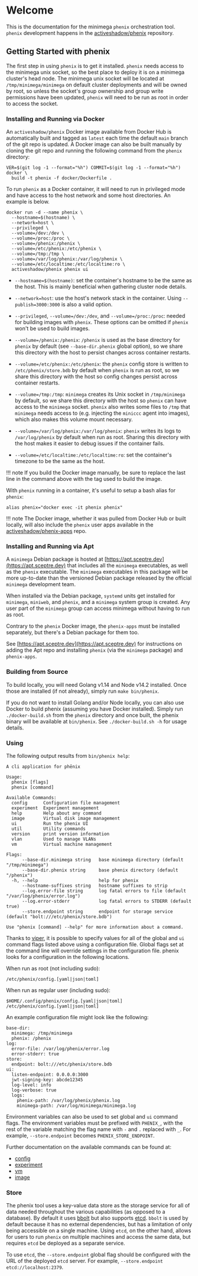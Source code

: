# Welcome

This is the documentation for the minimega `phenix` orchestration tool. `phenix`
development happens in the
[activeshadow/phenix](https://github.com/activeshadow/phenix) repository.

## Getting Started with phenix

The first step in using `phenix` is to get it installed. `phenix` needs access
to the minimega unix socket, so the best place to deploy it is on a minimega
cluster's head node. The minimega unix socket will be located at
`/tmp/minimega/minimega` on default cluster deployments and will be owned by
root, so unless the socket's group ownership and group write permissions have
been updated, `phenix` will need to be run as root in order to access the
socket.

### Installing and Running via Docker

An `activeshadow/phenix` Docker image available from Docker Hub is automatically
built and tagged as `latest` each time the default `main` branch of the git repo
is updated. A Docker image can also be built manually by cloning the git repo
and running the following command from the `phenix` directory:

```
VER=$(git log -1 --format="%h") COMMIT=$(git log -1 --format="%h") docker \
  build -t phenix -f docker/Dockerfile .
```

To run `phenix` as a Docker container, it will need to run in privileged mode
and have access to the host network and some host directories. An example is
below.

```
docker run -d --name phenix \
  --hostname=$(hostname) \
  --network=host \
  --privileged \
  --volume=/dev:/dev \
  --volume=/proc:/proc \
  --volume=/phenix:/phenix \
  --volume=/etc/phenix:/etc/phenix \
  --volume=/tmp:/tmp \
  --volume=/var/log/phenix:/var/log/phenix \
  --volume=/etc/localtime:/etc/localtime:ro \
  activeshadow/phenix phenix ui
```

* `--hostname=$(hostname)`: set the container's hostname to be the same as the
  host. This is mainly beneficial when gathering cluster node details.

* `--network=host`: use the host's network stack in the container. Using
  `--publish=3000:3000` is also a valid option.

* `--privileged`, `--volume=/dev:/dev`, and `--volume=/proc:/proc`: needed for
  building images with `phenix`. These options can be omitted if `phenix` won't
  be used to build images.

* `--volume=/phenix:/phenix`: `/phenix` is used as the base directory for
  `phenix` by default (see `--base-dir.phenix` global option), so we share this
  directory with the host to persist changes across container restarts.

* `--volume=/etc/phenix:/etc/phenix`: the `phenix` config store is written to
  `/etc/phenix/store.bdb` by default when `phenix` is run as root, so we share
  this directory with the host so config changes persist across container
  restarts.

* `--volume=/tmp:/tmp`: `minimega` creates its Unix socket in `/tmp/minimega` by
  default, so we share this directory with the host so `phenix` can have access
  to the `minimega` socket. `phenix` also writes some files to `/tmp` that
  `minimega` needs access to (e.g. injecting the `miniccc` agent into images),
  which also makes this volume mount necessary.

* `--volume=/var/log/phenix:/var/log/phenix`: `phenix` writes its logs to
  `/var/log/phenix` by default when run as root. Sharing this directory with the
  host makes it easier to debug issues if the container fails.

* `--volume=/etc/localtime:/etc/localtime:ro`: set the container's timezone to
  be the same as the host.

!!! note
    If you build the Docker image manually, be sure to replace the last line in
    the command above with the tag used to build the image.

With `phenix` running in a container, it's useful to setup a bash alias for
`phenix`:

```
alias phenix="docker exec -it phenix phenix"
```

!!! note
    The Docker image, whether it was pulled from Docker Hub or built locally,
    will also include the `phenix` user apps available in the
    [activeshadow/phenix-apps](https://github.com/activeshadow/phenix-apps)
    repo.

### Installing and Running via Apt

A `minimega` Debian package is hosted at
[https://apt.sceptre.dev](https://apt.sceptre.dev) that includes all the
`minimega` executables, as well as the `phenix` executable. The `minimega`
executables in this package will be more up-to-date than the versioned Debian
package released by the official `minimega` development team.

When installed via the Debian package, `systemd` units get installed for
`minimega`, `miniweb`, and `phenix`, and a `minimega` system group is created.
Any user part of the `minimega` group can access minimega without having to run
as root.

Contrary to the `phenix` Docker image, the `phenix-apps` must be installed
separately, but there's a Debian package for them too.

See [https://apt.sceptre.dev](https://apt.sceptre.dev) for instructions on
adding the Apt repo and installing `phenix` (via the `minimega` package) and
`phenix-apps`.

### Building from Source

To build locally, you will need Golang v1.14 and Node v14.2 installed. Once
those are installed (if not already), simply run `make bin/phenix`.
 
If you do not want to install Golang and/or Node locally, you can also use
Docker to build phenix (assuming you have Docker installed). Simply run
`./docker-build.sh` from the `phenix` directory and once built, the phenix
binary will be available at `bin/phenix`. See `./docker-build.sh -h` for usage
details.

### Using

The following output results from `bin/phenix help`:

```
A cli application for phēnix

Usage:
  phenix [flags]
  phenix [command]

Available Commands:
  config      Configuration file management
  experiment  Experiment management
  help        Help about any command
  image       Virtual disk image management
  ui          Run the phenix UI
  util        Utility commands
  version     print version information
  vlan        Used to manage VLANs
  vm          Virtual machine management

Flags:
      --base-dir.minimega string   base minimega directory (default "/tmp/minimega")
      --base-dir.phenix string     base phenix directory (default "/phenix")
  -h, --help                       help for phenix
      --hostname-suffixes string   hostname suffixes to strip
      --log.error-file string      log fatal errors to file (default "/var/log/phenix/error.log")
      --log.error-stderr           log fatal errors to STDERR (default true)
      --store.endpoint string      endpoint for storage service (default "bolt:///etc/phenix/store.bdb")

Use "phenix [command] --help" for more information about a command.
```

Thanks to [viper](https://github.com/spf13/viper), it is possible to specify
values for all of the global and `ui` command flags listed above using a
configuration file. Global flags set at the command line will override settings 
in the configuration file. phenix looks for a configuration in the following 
locations.

When run as root (not including sudo):

```
/etc/phenix/config.[yaml|json|toml]
```

When run as regular user (including sudo):

```
$HOME/.config/phenix/config.[yaml|json|toml]
/etc/phenix/config.[yaml|json|toml]
```

An example configuration file might look like the following:

```
base-dir:
  minimega: /tmp/minimega
  phenix: /phenix
log:
  error-file: /var/log/phenix/error.log
  error-stderr: true
store:
  endpoint: bolt:///etc/phenix/store.bdb
ui:
  listen-endpoint: 0.0.0.0:3000
  jwt-signing-key: abcde12345
  log-level: info
  log-verbose: true
  logs:
    phenix-path: /var/log/phenix/phenix.log
    minimega-path: /var/log/minimega/minimega.log
```

Environment variables can also be used to set global and `ui` command flags. The
environment variables must be prefixed with `PHENIX_`, with the rest of the
variable matching the flag name with `-` and `.` replaced with `_`. For example,
`--store.endpoint` becomes `PHENIX_STORE_ENDPOINT`.

Further documentation on the available commands can be found at:

* [config](configuration.md)
* [experiment](experiments.md)
* [vm](vms.md)
* [image](image.md)

### Store

The phenix tool uses a key-value data store as the storage service for all of
data needed throughout the various capabilities (as opposed to a database). By
default it uses [bbolt](https://github.com/etcd-io/bbolt) but also supports
[etcd](https://github.com/etcd-io/etcd). `bbolt` is used by default because it
has no external dependencies, but has a limitation of only being accessible on a
single machine. Using `etcd`, on the other hand, allows for users to run
`phenix` on multiple machines and access the same data, but requires `etcd` be
deployed as a separate service.

To use `etcd`, the `--store.endpoint` global flag should be configured with the
URL of the deployed `etcd` server. For example, `--store.endpoint
etcd://localhost:2379`.
